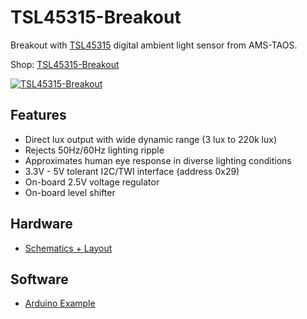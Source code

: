 # TSL45315-Breakout
Breakout with [TSL45315](http://www.ams.com/eng/Products/Light-Sensors/Ambient-Light-Sensor-ALS/TSL45315) digital ambient light sensor from AMS-TAOS.

Shop: [TSL45315-Breakout](http://www.watterott.com/en/TSL45315-Breakout)

[![TSL45315-Breakout](https://raw.github.com/watterott/TSL45315-Breakout/master/img/tsl45315-breakout.jpg)](http://www.watterott.com/en/TSL45315-Breakout)


## Features
* Direct lux output with wide dynamic range (3 lux to 220k lux)
* Rejects 50Hz/60Hz lighting ripple
* Approximates human eye response in diverse lighting conditions
* 3.3V - 5V tolerant I2C/TWI interface (address 0x29)
* On-board 2.5V voltage regulator
* On-board level shifter


## Hardware
* [Schematics + Layout](https://github.com/watterott/TSL45315-Breakout/tree/master/pcb)


## Software
* [Arduino Example](https://github.com/watterott/TSL45315-Breakout/tree/master/src)
